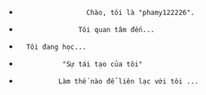-                      Chào, tôi là "phamy122226".            
-                    Tôi quan tâm đến...                  
-       Tôi đang học...     
-                "Sự tái tạo của tôi"              
-               Làm thế nào để liên lạc với tôi ...             

<!---
Phamy122226/phamy122226 là một kho lưu trữ đặc biệt của người Gypsy Gypsy.
Nhấp vào liên kết Tổng quan để xem các thay đổi của bạn.
--->
